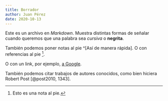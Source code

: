 ```yaml
---
title: Borrador
author: Juan Pérez
date: 2020-10-13
---
```


Este es un archivo en *Markdown*. Muestra distintas formas de señalar cuando queremos que una palabra sea *cursiva* o **negrita**.

También podemos poner notas al pie ^[Así de manera rápida]. O con referencias al pie [^fn1]. 

O con un link, por ejemplo, [a Google](www.google.com).

También podemos citar trabajos de autores conocidos, como bien hiciera Robert Post [@post2010, 1343]. 

[^fn1]: Esto es una nota al pie.  